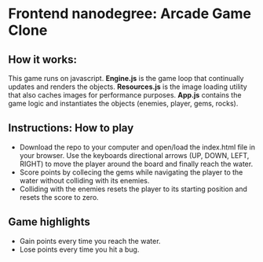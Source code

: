 # Frontend nanodegree: Arcade Game Clone

## How it works:

This game runs on javascript. **Engine.js** is the game loop that continually updates and renders the objects. 
**Resources.js** is the image loading utility that also caches images for performance purposes. 
**App.js** contains the game logic and instantiates the objects (enemies, player, gems, rocks).

## Instructions: How to play

- Download the repo to your computer and open/load the index.html file in your browser. Use the keyboards directional arrows (UP, DOWN, LEFT, RIGHT) to move the player around the board and finally reach the water.
- Score points by collecing the gems while navigating the player to the water without colliding with its enemies. 
- Colliding with the enemies resets the player to its starting position and resets the score to zero.

## Game highlights

- Gain points every time you reach the water.
- Lose points every time you hit a bug.
